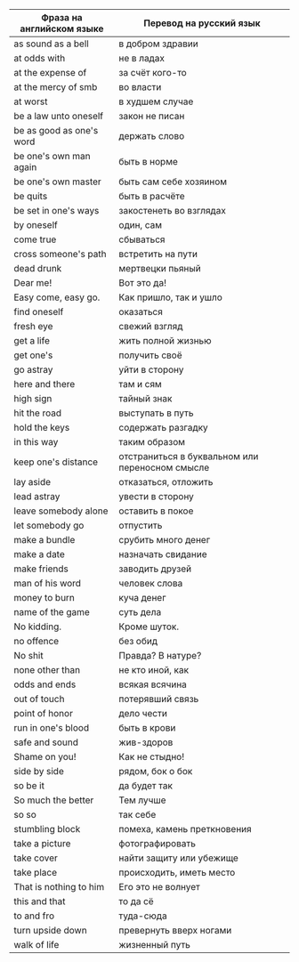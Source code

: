 | Фраза на английском языке | Перевод на русский язык |
| --- | --- |
| as sound as a bell | в добром здравии |
| at odds with | не в ладах |
| at the expense of | за счёт кого-то |
| at the mercy of smb | во власти |
| at worst | в худшем случае |
| be a law unto oneself | закон не писан |
| be as good as one's word | держать слово |
| be one's own man again | быть в норме |
| be one's own master | быть сам себе хозяином |
| be quits | быть в расчёте |
| be set in one's ways | закостенеть во взглядах |
| by oneself | один, сам |
| come true | сбываться |
| cross someone's path | встретить на пути |
| dead drunk | мертвецки пьяный |
| Dear me! | Вот это да! |
| Easy come, easy go. | Как пришло, так и ушло |
| find oneself | оказаться |
| fresh eye | свежий взгляд |
| get a life | жить полной жизнью |
| get one's | получить своё |
| go astray | уйти в сторону |
| here and there | там и сям |
| high sign | тайный знак |
| hit the road | выступать в путь |
| hold the keys | содержать разгадку |
| in this way | таким образом |
| keep one's distance | отстраниться в буквальном или переносном смысле |
| lay aside | отказаться, отложить |
| lead astray | увести в сторону |
| leave somebody alone | оставить в покое |
| let somebody go | отпустить |
| make a bundle | срубить много денег |
| make a date | назначать свидание |
| make friends | заводить друзей |
| man of his word | человек слова |
| money to burn | куча денег |
| name of the game | суть дела |
| No kidding. | Кроме шуток. |
| no offence | без обид |
| No shit | Правда? В натуре? |
| none other than | не кто иной, как |
| odds and ends | всякая всячина |
| out of touch | потерявший связь |
| point of honor | дело чести |
| run in one's blood | быть в крови |
| safe and sound | жив-здоров |
| Shame on you! | Как не стыдно! |
| side by side | рядом, бок о бок |
| so be it | да будет так |
| So much the better | Тем лучше |
| so so | так себе |
| stumbling block | помеха, камень преткновения |
| take a picture | фотографировать |
| take cover | найти защиту или убежище |
| take place | происходить, иметь место |
| That is nothing to him | Его это не волнует |
| this and that | то да сё |
| to and fro | туда-сюда |
| turn upside down | превернуть вверх ногами |
| walk of life | жизненный путь |